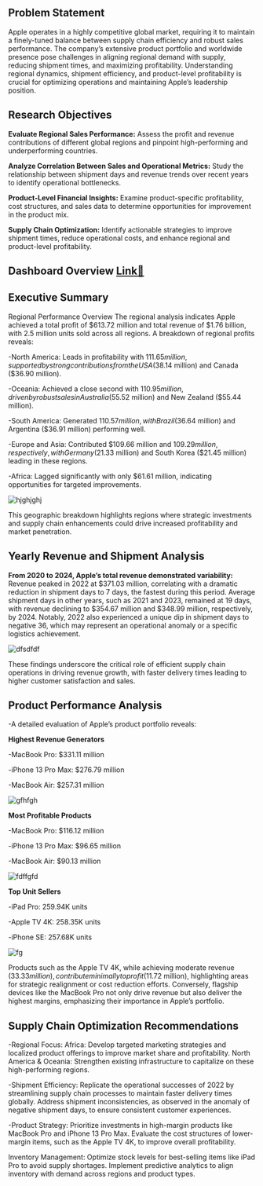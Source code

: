 ## Problem Statement

Apple operates in a highly competitive global market, requiring it to maintain a finely-tuned balance between supply chain efficiency and robust sales performance. 
The company’s extensive product portfolio and worldwide presence pose challenges in aligning regional demand with supply, reducing shipment times, and maximizing profitability. 
Understanding regional dynamics, shipment efficiency, and product-level profitability is crucial for optimizing operations and maintaining Apple’s leadership position.

## Research Objectives

**Evaluate Regional Sales Performance:** Assess the profit and revenue contributions of different global regions and pinpoint high-performing and underperforming countries.

**Analyze Correlation Between Sales and Operational Metrics:** Study the relationship between shipment days and revenue trends over recent years to identify operational bottlenecks.

**Product-Level Financial Insights:** Examine product-specific profitability, cost structures, and sales data to determine opportunities for improvement in the product mix.

**Supply Chain Optimization:** Identify actionable strategies to improve shipment times, reduce operational costs, and enhance regional and product-level profitability.


## Dashboard Overview [Link🔗]([https://1drv.ms/x/s!Ak0-JOmIIVIAgltBw5ksUjowEZB5?e=0oY7wG](https://public.tableau.com/app/profile/yeasin.arafat8654/viz/AppleRetailFulfillmentOperationsKPIPerformanceAnalysisandStrategicInsights/OperationalandRegionalSalesPerformanceOverview))

## Executive Summary 

Regional Performance Overview
The regional analysis indicates Apple achieved a total profit of $613.72 million and total revenue of $1.76 billion, 
with 2.5 million units sold across all regions. A breakdown of regional profits reveals:

-North America: Leads in profitability with $111.65 million, supported by strong contributions from the USA ($38.14 million) and Canada ($36.90 million).

-Oceania: Achieved a close second with $110.95 million, driven by robust sales in Australia ($55.52 million) and New Zealand ($55.44 million).

-South America: Generated $110.57 million, with Brazil ($36.64 million) and Argentina ($36.91 million) performing well.

-Europe and Asia: Contributed $109.66 million and $109.29 million, respectively, with Germany ($21.33 million) and South Korea ($21.45 million) leading in these regions.

-Africa: Lagged significantly with only $61.61 million, indicating opportunities for targeted improvements.


![hjghjghj](https://github.com/user-attachments/assets/801b6aa1-fc64-4cc7-9cb7-7ea7d68383c4)


This geographic breakdown highlights regions where strategic investments and supply chain enhancements could drive increased profitability and market penetration.


## Yearly Revenue and Shipment Analysis

**From 2020 to 2024, Apple’s total revenue demonstrated variability:** Revenue peaked in 2022 at $371.03 million, correlating with a dramatic reduction in shipment days to 7 days, the fastest during this period.
Average shipment days in other years, such as 2021 and 2023, remained at 19 days, with revenue declining to $354.67 million and $348.99 million, respectively, by 2024.
Notably, 2022 also experienced a unique dip in shipment days to negative 36, which may represent an operational anomaly or a specific logistics achievement.

![dfsdfdf](https://github.com/user-attachments/assets/691f27ef-6e73-4203-8c31-11c74dc58aaa)


These findings underscore the critical role of efficient supply chain operations in driving revenue growth, with faster delivery times leading to higher customer satisfaction and sales.

## Product Performance Analysis

-A detailed evaluation of Apple’s product portfolio reveals:

**Highest Revenue Generators**

-MacBook Pro: $331.11 million

-iPhone 13 Pro Max: $276.79 million

-MacBook Air: $257.31 million

![gfhfgh](https://github.com/user-attachments/assets/1b3690bb-b15f-4e27-8be1-0379f2a5fae7)


**Most Profitable Products**

-MacBook Pro: $116.12 million

-iPhone 13 Pro Max: $96.65 million

-MacBook Air: $90.13 million

![fdffgfd](https://github.com/user-attachments/assets/1baee0f0-d81c-4c4a-bc63-adc5c544bf00)


**Top Unit Sellers**

-iPad Pro: 259.94K units

-Apple TV 4K: 258.35K units

-iPhone SE: 257.68K units

![fg](https://github.com/user-attachments/assets/35130ed1-6019-4335-8788-1c20dd470b86)


Products such as the Apple TV 4K, while achieving moderate revenue ($33.33 million), contribute minimally to profit ($11.72 million), 
highlighting areas for strategic realignment or cost reduction efforts. Conversely, flagship devices like the MacBook Pro not only 
drive revenue but also deliver the highest margins, emphasizing their importance in Apple’s portfolio.

## Supply Chain Optimization Recommendations

-Regional Focus:
Africa: Develop targeted marketing strategies and localized product offerings to improve market share and profitability.
North America & Oceania: Strengthen existing infrastructure to capitalize on these high-performing regions.

-Shipment Efficiency: Replicate the operational successes of 2022 by streamlining supply chain processes to maintain faster delivery times globally.
Address shipment inconsistencies, as observed in the anomaly of negative shipment days, to ensure consistent customer experiences.

-Product Strategy:
Prioritize investments in high-margin products like MacBook Pro and iPhone 13 Pro Max.
Evaluate the cost structures of lower-margin items, such as the Apple TV 4K, to improve overall profitability.

Inventory Management:
Optimize stock levels for best-selling items like iPad Pro to avoid supply shortages.
Implement predictive analytics to align inventory with demand across regions and product types.
